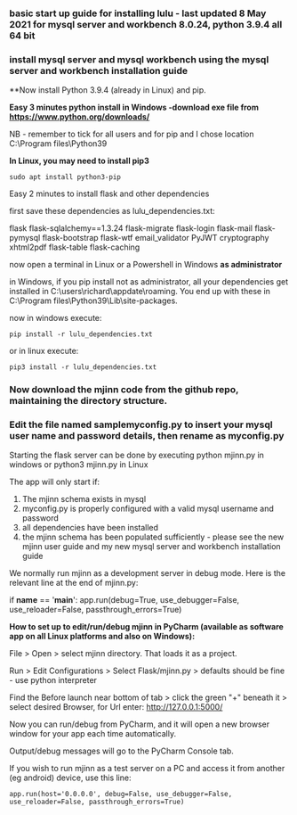 ### basic start up guide for installing lulu - last updated 8 May 2021 for mysql server and workbench 8.0.24, python 3.9.4 all 64 bit

### install mysql server and mysql workbench using the mysql server and workbench installation guide
 
**Now install Python 3.9.4 (already in Linux) and pip. 

**Easy 3 minutes python install in Windows -download exe file from https://www.python.org/downloads/**

NB - remember to tick for all users and for pip and I chose location C:\Program files\Python39

**In Linux, you may need to install pip3** 

	sudo apt install python3-pip

Easy 2 minutes to install flask and other dependencies

first save these dependencies as lulu_dependencies.txt:

flask
flask-sqlalchemy==1.3.24
flask-migrate
flask-login
flask-mail
flask-pymysql
flask-bootstrap
flask-wtf
email_validator
PyJWT
cryptography
xhtml2pdf
flask-table
flask-caching

now open a terminal in Linux or a Powershell in Windows **as administrator**

in Windows, if you pip install not as administrator, all your dependencies get installed in C:\users\richard\appdate\roaming.
You end up with these in C:\Program files\Python39\Lib\site-packages. 

now in windows execute:

	pip install -r lulu_dependencies.txt

or in linux execute:

	pip3 install -r lulu_dependencies.txt
	
### Now download the mjinn code from the github repo, maintaining the directory structure.  

### Edit the file named samplemyconfig.py to insert your mysql user name and password details, then rename as myconfig.py

Starting the flask server can be done by executing python mjinn.py in windows or python3 mjinn.py in Linux

The app will only start if:

1. The mjinn schema exists in mysql
2. myconfig.py is properly configured with a valid mysql username and password
3. all dependencies have been installed
4. the mjinn schema has been populated sufficiently - please see the new mjinn user guide and my new mysql server and workbench installation guide

We normally run mjinn as a development server in debug mode.  Here is the relevant line at the end of mjinn.py:

if __name__ == '__main__':
    app.run(debug=True, use_debugger=False, use_reloader=False, passthrough_errors=True)


**How to set up to edit/run/debug mjinn in PyCharm (available as software app on all Linux platforms and also on Windows):**

File > Open > select mjinn directory. That loads it as a project.

Run > Edit Configurations > Select Flask/mjinn.py > defaults should be fine - use python interpreter

Find the Before launch near bottom of tab > click the green "+" beneath it > select desired Browser, for Url enter: http://127.0.0.1:5000/

Now you can run/debug from PyCharm, and it will open a new browser window for your app each time automatically. 

Output/debug messages will go to the PyCharm Console tab.


If you wish to run mjinn as a test server on a PC and access it from another (eg android) device, use this line:

    app.run(host='0.0.0.0', debug=False, use_debugger=False, use_reloader=False, passthrough_errors=True)
 


	
